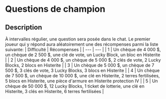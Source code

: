 # Questions de champion

## Description

À intervalles régulier, une question sera posée dans le chat. Le premier joueur qui y répond aura aléatoirement une des récompenses parmi la liste suivante:
| Difficulté | Récompenses |
| --- | --- |
| 1 | Un chèque de 4 000 \$, un chèque de 2 500 \$, une clé de vote, un Lucky Block, un bloc en Histerite |
| 2 | Un chèque de 4 000 \$, un chèque de 5 000 \$, 2 clés de vote, 2 Lucky Blocks, 2 blocs en Histerite |
| 3 | Un chèque de 5 000 \$, un chèque de 7 500 \$, 3 clés de vote, 3 Lucky Blocks, 3 blocs en Histerite |
| 4 | Un chèque de 7 500 \$, un chèque de 10 000 \$, une clé en Histerite, 2 terres fertilisées, 5 blocs en Histerite, une pièce d'armure en Histerite protection IV |
| 5 | Un chèque de 50 000 \$, 12 Lucky Blocks, 1 ticket de lotterie, une clé en Histerite, 3 clés en Histerite, 6 terres fertilisées |
